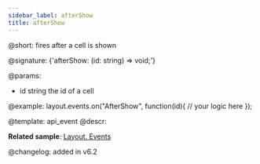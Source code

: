 ```yaml
---
sidebar_label: afterShow
title: afterShow
---          
```


@short: fires after a cell is shown

@signature: {'afterShow: (id: string) => void;'}

@params:
- id		string		the id of a cell

@example:
layout.events.on("AfterShow", function(id){
	// your logic here
});

@template: api_event
@descr:

**Related sample**: [Layout. Events](https://snippet.dhtmlx.com/fyxw0map)

@changelog:
added in v6.2
